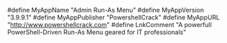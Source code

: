 #define MyAppName "Admin Run-As Menu"
#define MyAppVersion "3.9.9.1"
#define MyAppPublisher "PowershellCrack"
#define MyAppURL "http://www.powershellcrack.com"
#define LnkComment "A powerfull PowerShell-Driven Run-As Menu geared for IT professionals"  

